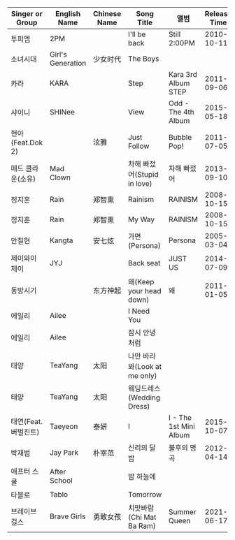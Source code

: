 | Singer or Group     | English Name      | Chinese Name | Song Title                   | 앨범                   | Release Time |
| ------------------- | ----------------- | ------------ | ---------------------------- | ---------------------- | ------------ |
| 투피엠              | 2PM               |              | I'll be back                 | Still 2:00PM           | 2010-10-11   |
| 소녀시대            | Girl's Generation | 少女时代     | The Boys                     |                        |              |
| 카라                | KARA              |              | Step                         | Kara 3rd Album STEP    | 2011-09-06   |
| 샤이니              | SHINee            |              | View                         | Odd - The 4th Album    | 2015-05-18   |
| 현아(Feat.Dok 2)    |                   | 泫雅         | Just Follow                  | Bubble Pop!            | 2011-07-05   |
| 매드 클라운(소유)   | Mad Clown         |              | 차해 빠젔어(Stupid in love)  | 차해 빠젔어            | 2013-09-10   |
| 정지훈              | Rain              | 郑智熏       | Rainism                      | RAINISM                | 2008-10-15   |
| 정지훈              | Rain              | 郑智熏       | My Way                       | RAINISM                | 2008-10-15   |
| 안칠현              | Kangta            | 安七炫       | 가면(Persona)                | Persona                | 2005-03-04   |
| 제이와이제이        | JYJ               |              | Back seat                    | JUST US                | 2014-07-09   |
| 동방시기            |                   | 东方神起     | 왜(Keep your head down)      | 왜                     | 2011-01-05   |
| 에일리              | Ailee             |              | I Need You                   |                        |              |
| 에일리              | Ailee             |              | 잠시 안녕처럼                |                        |              |
| 태양                | TeaYang           | 太阳         | 나만 바라봐(Look at me only) |                        |              |
| 태양                | TeaYang           | 太阳         | 웨딩드레스(Wedding Dress)    |                        |              |
| 태연(Feat.버벌진트) | Taeyeon           | 泰妍         | I                            | I - The 1st Mini Album | 2015-10-07   |
| 박재범              | Jay Park          | 朴宰范       | 신리의 달밤                  | 불후의 명곡            | 2012-04-14   |
| 애프터 스쿨         | After School      |              | 밤 하늘에                    |                        |              |
| 타블로              | Tablo             |              | Tomorrow                     |                        |              |
| 브레이브 걸스       | Brave Girls       | 勇敢女孩     | 치맛바람(Chi Mat Ba Ram)     | Summer Queen           | 2021-06-17   |
